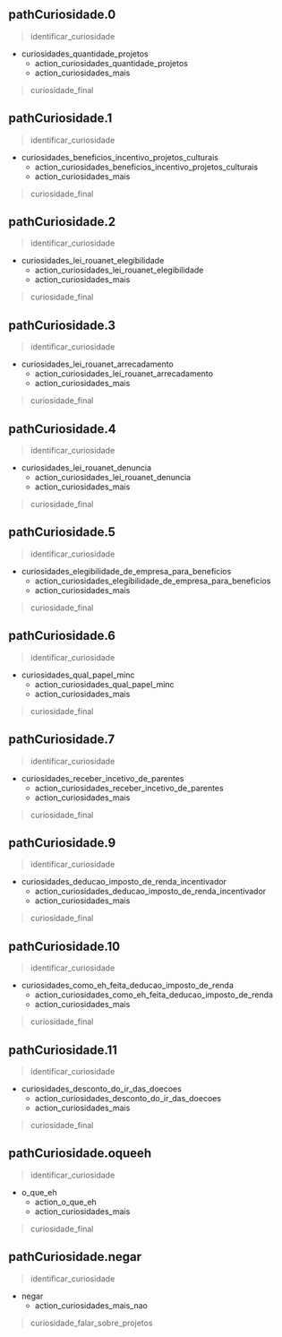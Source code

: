 ## pathCuriosidade.0
> identificar_curiosidade
* curiosidades_quantidade_projetos
  - action_curiosidades_quantidade_projetos
  - action_curiosidades_mais
> curiosidade_final


## pathCuriosidade.1
> identificar_curiosidade
* curiosidades_beneficios_incentivo_projetos_culturais
  - action_curiosidades_beneficios_incentivo_projetos_culturais
  - action_curiosidades_mais
> curiosidade_final


## pathCuriosidade.2
> identificar_curiosidade
* curiosidades_lei_rouanet_elegibilidade
  - action_curiosidades_lei_rouanet_elegibilidade
  - action_curiosidades_mais
> curiosidade_final


## pathCuriosidade.3
> identificar_curiosidade
* curiosidades_lei_rouanet_arrecadamento
  - action_curiosidades_lei_rouanet_arrecadamento
  - action_curiosidades_mais
> curiosidade_final


## pathCuriosidade.4
> identificar_curiosidade
* curiosidades_lei_rouanet_denuncia
  - action_curiosidades_lei_rouanet_denuncia
  - action_curiosidades_mais
> curiosidade_final


## pathCuriosidade.5
> identificar_curiosidade
* curiosidades_elegibilidade_de_empresa_para_beneficios
  - action_curiosidades_elegibilidade_de_empresa_para_beneficios
  - action_curiosidades_mais
> curiosidade_final


## pathCuriosidade.6
> identificar_curiosidade
* curiosidades_qual_papel_minc
  - action_curiosidades_qual_papel_minc
  - action_curiosidades_mais
> curiosidade_final


## pathCuriosidade.7
> identificar_curiosidade
* curiosidades_receber_incetivo_de_parentes
  - action_curiosidades_receber_incetivo_de_parentes
  - action_curiosidades_mais
> curiosidade_final


## pathCuriosidade.9
> identificar_curiosidade
* curiosidades_deducao_imposto_de_renda_incentivador
  - action_curiosidades_deducao_imposto_de_renda_incentivador
  - action_curiosidades_mais
> curiosidade_final


## pathCuriosidade.10
> identificar_curiosidade
* curiosidades_como_eh_feita_deducao_imposto_de_renda
  - action_curiosidades_como_eh_feita_deducao_imposto_de_renda
  - action_curiosidades_mais
> curiosidade_final


## pathCuriosidade.11
> identificar_curiosidade
* curiosidades_desconto_do_ir_das_doecoes
  - action_curiosidades_desconto_do_ir_das_doecoes
  - action_curiosidades_mais
> curiosidade_final

## pathCuriosidade.oqueeh
> identificar_curiosidade
* o_que_eh
  - action_o_que_eh
  - action_curiosidades_mais
> curiosidade_final

## pathCuriosidade.negar
> identificar_curiosidade
* negar
  - action_curiosidades_mais_nao
> curiosidade_falar_sobre_projetos
